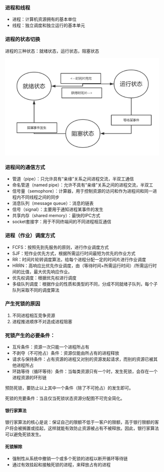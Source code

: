### 进程和线程

- 进程：计算机资源拥有的基本单位
- 线程：独立调度和独立运行的基本单元

### 进程的状态切换

进程的三种状态：就绪状态，运行状态，阻塞状态

![三种状态切换.png](./三种状态.png)

### 进程间的通信方式

- 管道（pipe）：只允许具有“亲缘”关系之间进程交流，半双工通信
- 命名管道（named pipe）：允许不具有“亲缘”关系之间的进程交流，半双工
- 信号量（semophore）：计算器，用于控制资源的访问和作为进程间和同一进程内不同线程之间的同步
- 消息队列（message queue）：消息的链表
- 信号（signal）：主要用于通知进程某事件的发生
- 共享内存（shared memory）：最快的IPC方式
- socket套接字：用于不同终端间的不同进程相互通信

### 进程（作业）调度方式

- FCFS：按照先到先服务的原则，进行作业调度方式
- SJF：短作业优先方式，根据所需运行时间最短为优先的作业方式
- RR：时间片轮转调度算法，给每个进程分配一定的时间片进行作业调度
- HRRN：高响应比优先作业调度，由（等待时间+所需运行时间）/所需运行时间的比值，最大优先响应作业。
- 优先权调度：根据优先权进行调度
- 多级队列调度：根据作业的性质和类型的不同，分成不同就绪子队列，每个子队列采取不同的调度算法

### 产生死锁的原因

1. 不同进程相互竞争资源
2. 进程推进顺序不对造成进程阻塞

### 死锁产生的必要条件：

- 互斥条件：资源一次只能一个进程所占有
- 不剥夺（不可抢占）条件：资源仅能由所占有的进程释放
- 请求与保持条件：占有资源的进程又对别的资源发起请求，而别的资源已被其他进程所占
- 环路等待（循环等待）条件：当每类资源只有一个时，发生死锁，会存在一个进程资源的环形链

预防死锁，要防止以上其中一个条件（除了不可抢占）的发生即可。



死锁的充要条件：当且仅当死锁状态资源分配图不可完全简化。

#### 银行家算法

银行家算法的核心是说：保证自己的限额不低于一客户的限额，高于银行限额的客户将会被搁置或挂起，这样就能有效防止资源被占有不被释放。因此，银行家算法可以避免死锁发生。

#### 死锁解除

- 强制性从系统中撤销一个或多个死锁的进程以断开循环等待链
- 通过有效挂起和接触死锁的进程，来释放占有的进程


